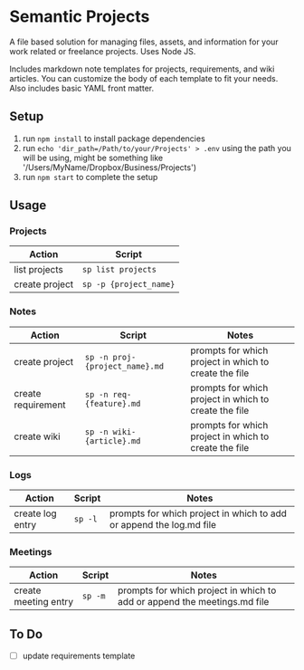 # Semantic Projects

A file based solution for managing files, assets, and information for your work related or freelance projects. Uses Node JS.

Includes markdown note templates for projects, requirements, and wiki articles. You can customize the body of each template to fit your needs. Also includes basic YAML front matter.

## Setup

1. run `npm install` to install package dependencies
2. run `echo 'dir_path=/Path/to/your/Projects' > .env`
  using the path you will be using, might be something like '/Users/MyName/Dropbox/Business/Projects')
3. run `npm start` to complete the setup

## Usage

### Projects

| Action | Script |
|-|-|
| list projects | `sp list projects` |
| create project | `sp -p {project_name}` |

### Notes

| Action | Script | Notes |
|-|-|-|
| create project | `sp -n proj-{project_name}.md` | prompts for which project in which to create the file |
| create requirement | `sp -n req-{feature}.md` | prompts for which project in which to create the file |
| create wiki | `sp -n wiki-{article}.md` | prompts for which project in which to create the file |

### Logs

| Action | Script | Notes |
|-|-|-|
| create log entry | `sp -l` | prompts for which project in which to add or append the log.md file |

### Meetings

| Action | Script | Notes |
|-|-|-|
| create meeting entry | `sp -m` | prompts for which project in which to add or append the meetings.md file |

## To Do

- [ ] update requirements template

